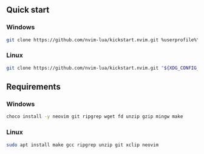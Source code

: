 ## Quick start

### Windows

```bash
git clone https://github.com/nvim-lua/kickstart.nvim.git %userprofile%\AppData\Local\nvim\

```

### Linux

```bash
git clone https://github.com/nvim-lua/kickstart.nvim.git "${XDG_CONFIG_HOME:-$HOME/.config}"/nvim

```

## Requirements

### Windows

```bash
choco install -y neovim git ripgrep wget fd unzip gzip mingw make
```

### Linux

```bash
sudo apt install make gcc ripgrep unzip git xclip neovim
```
